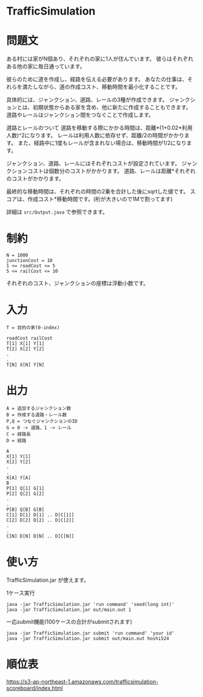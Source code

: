 # TrafficSimulation

# 問題文

ある村には家がN個あり、それぞれの家に1人が住んでいます。
彼らはそれぞれある他の家に毎日通っています。

彼らのために道を作成し、経路を伝える必要があります。
あなたの仕事は、それらを満たしながら、道の作成コスト、移動時間を最小化することです。

具体的には、ジャンクション、道路、レールの3種が作成できます。
ジャンクションとは、初期状態からある家を含め、他に新たに作成することもできます。
道路やレールはジャンクション間をつなぐことで作成します。

道路とレールのついて
道路を移動する際にかかる時間は、距離*(1+0.02*利用人数)^2になります。
レールは利用人数に依存せず、距離/2の時間がかかります。
また、経路中に1度もレールが含まれない場合は、移動時間が1/2になります。

ジャンクション、道路、レールにはそれぞれコストが設定されています。
ジャンクションコストは個数分のコストがかかります。
道路、レールは距離*それぞれのコストがかかります。

最終的な移動時間は、それぞれの時間の2乗を合計した後にsqrtした値です。
スコアは、作成コスト*移動時間です。(桁が大きいので1Mで割ってます)

詳細は `src/Output.java` で参照できます。

# 制約

```
N = 1000
junctionCost = 10
1 <= roadCost <= 5
5 <= railCost <= 10
```

それぞれのコスト、ジャンクションの座標は浮動小数です。

# 入力

```
T = 目的の家(0-index)
```

```
roadCost railCost
T[1] X[1] Y[1]
T[2] X[2] Y[2]
.
.
T[N] X[N] Y[N]
```

# 出力

```
A = 追加するジャンクション数
B = 作成する道路・レール数
P,Q = つなぐジャンクションのID
G = 0 -> 道路、1 -> レール
C = 経路長
D = 経路
```

```
A
X[1] Y[1]
X[2] Y[2]
.
.
X[A] Y[A]
B
P[1] Q[1] G[1]
P[2] Q[2] G[2]
.
.
P[B] Q[B] G[B]
C[1] D[1] D[1] .. D[C[1]]
C[2] D[2] D[2] .. D[C[2]]
.
.
C[N] D[N] D[N] .. D[C[N]]
```

# 使い方

TrafficSimulation.jar が使えます。

1ケース実行
```
java -jar TrafficSimulation.jar 'run command' 'seed(long int)'
java -jar TrafficSimulation.jar out/main.out 1
```

一応submit機能(100ケースの合計がsubmitされます)
```
java -jar TrafficSimulation.jar submit 'run command' 'your id'
java -jar TrafficSimulation.jar submit out/main.out hoshi524
```

# 順位表

https://s3-ap-northeast-1.amazonaws.com/trafficsimulation-scoreboard/index.html